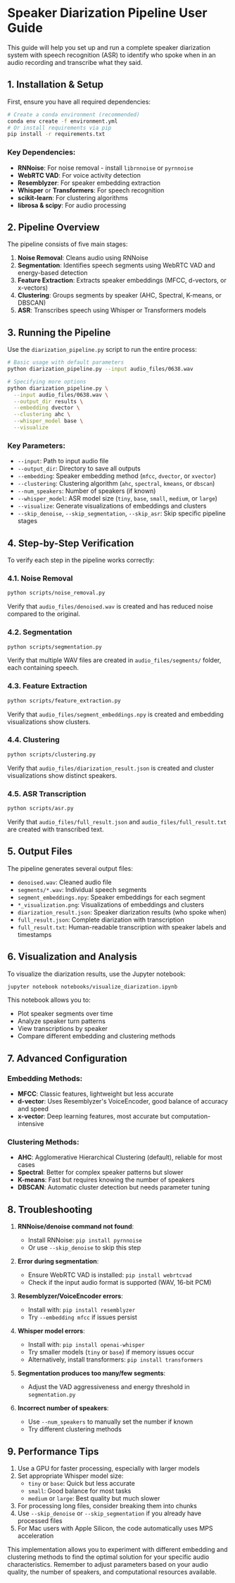 # Speaker Diarization Pipeline User Guide

This guide will help you set up and run a complete speaker diarization system with speech recognition (ASR) to identify who spoke when in an audio recording and transcribe what they said.

## 1. Installation & Setup

First, ensure you have all required dependencies:

```bash
# Create a conda environment (recommended)
conda env create -f environment.yml
# Or install requirements via pip
pip install -r requirements.txt
```

### Key Dependencies:

- **RNNoise**: For noise removal - install `librnnoise` or `pyrnnoise`
- **WebRTC VAD**: For voice activity detection
- **Resemblyzer**: For speaker embedding extraction
- **Whisper** or **Transformers**: For speech recognition
- **scikit-learn**: For clustering algorithms
- **librosa & scipy**: For audio processing

## 2. Pipeline Overview

The pipeline consists of five main stages:

1. **Noise Removal**: Cleans audio using RNNoise
2. **Segmentation**: Identifies speech segments using WebRTC VAD and energy-based detection
3. **Feature Extraction**: Extracts speaker embeddings (MFCC, d-vectors, or x-vectors)
4. **Clustering**: Groups segments by speaker (AHC, Spectral, K-means, or DBSCAN)
5. **ASR**: Transcribes speech using Whisper or Transformers models

## 3. Running the Pipeline

Use the `diarization_pipeline.py` script to run the entire process:

```bash
# Basic usage with default parameters
python diarization_pipeline.py --input audio_files/0638.wav

# Specifying more options
python diarization_pipeline.py \
  --input audio_files/0638.wav \
  --output_dir results \
  --embedding dvector \
  --clustering ahc \
  --whisper_model base \
  --visualize
```

### Key Parameters:

- `--input`: Path to input audio file
- `--output_dir`: Directory to save all outputs
- `--embedding`: Speaker embedding method (`mfcc`, `dvector`, or `xvector`)
- `--clustering`: Clustering algorithm (`ahc`, `spectral`, `kmeans`, or `dbscan`)
- `--num_speakers`: Number of speakers (if known)
- `--whisper_model`: ASR model size (`tiny`, `base`, `small`, `medium`, or `large`)
- `--visualize`: Generate visualizations of embeddings and clusters
- `--skip_denoise`, `--skip_segmentation`, `--skip_asr`: Skip specific pipeline stages

## 4. Step-by-Step Verification

To verify each step in the pipeline works correctly:

### 4.1. Noise Removal

```bash
python scripts/noise_removal.py
```

Verify that `audio_files/denoised.wav` is created and has reduced noise compared to the original.

### 4.2. Segmentation

```bash
python scripts/segmentation.py
```

Verify that multiple WAV files are created in `audio_files/segments/` folder, each containing speech.

### 4.3. Feature Extraction

```bash
python scripts/feature_extraction.py
```

Verify that `audio_files/segment_embeddings.npy` is created and embedding visualizations show clusters.

### 4.4. Clustering

```bash
python scripts/clustering.py
```

Verify that `audio_files/diarization_result.json` is created and cluster visualizations show distinct speakers.

### 4.5. ASR Transcription

```bash
python scripts/asr.py
```

Verify that `audio_files/full_result.json` and `audio_files/full_result.txt` are created with transcribed text.

## 5. Output Files

The pipeline generates several output files:

- `denoised.wav`: Cleaned audio file
- `segments/*.wav`: Individual speech segments
- `segment_embeddings.npy`: Speaker embeddings for each segment
- `*_visualization.png`: Visualizations of embeddings and clusters
- `diarization_result.json`: Speaker diarization results (who spoke when)
- `full_result.json`: Complete diarization with transcription
- `full_result.txt`: Human-readable transcription with speaker labels and timestamps

## 6. Visualization and Analysis

To visualize the diarization results, use the Jupyter notebook:

```bash
jupyter notebook notebooks/visualize_diarization.ipynb
```

This notebook allows you to:
- Plot speaker segments over time
- Analyze speaker turn patterns
- View transcriptions by speaker
- Compare different embedding and clustering methods

## 7. Advanced Configuration

### Embedding Methods:

- **MFCC**: Classic features, lightweight but less accurate
- **d-vector**: Uses Resemblyzer's VoiceEncoder, good balance of accuracy and speed
- **x-vector**: Deep learning features, most accurate but computation-intensive

### Clustering Methods:

- **AHC**: Agglomerative Hierarchical Clustering (default), reliable for most cases
- **Spectral**: Better for complex speaker patterns but slower
- **K-means**: Fast but requires knowing the number of speakers
- **DBSCAN**: Automatic cluster detection but needs parameter tuning

## 8. Troubleshooting

1. **RNNoise/denoise command not found**: 
   - Install RNNoise: `pip install pyrnnoise`
   - Or use `--skip_denoise` to skip this step

2. **Error during segmentation**:
   - Ensure WebRTC VAD is installed: `pip install webrtcvad`
   - Check if the input audio format is supported (WAV, 16-bit PCM)

3. **Resemblyzer/VoiceEncoder errors**:
   - Install with: `pip install resemblyzer`
   - Try `--embedding mfcc` if issues persist

4. **Whisper model errors**:
   - Install with: `pip install openai-whisper`
   - Try smaller models (`tiny` or `base`) if memory issues occur
   - Alternatively, install transformers: `pip install transformers`

5. **Segmentation produces too many/few segments**:
   - Adjust the VAD aggressiveness and energy threshold in `segmentation.py`

6. **Incorrect number of speakers**:
   - Use `--num_speakers` to manually set the number if known
   - Try different clustering methods

## 9. Performance Tips

1. Use a GPU for faster processing, especially with larger models
2. Set appropriate Whisper model size:
   - `tiny` or `base`: Quick but less accurate
   - `small`: Good balance for most tasks
   - `medium` or `large`: Best quality but much slower
3. For processing long files, consider breaking them into chunks
4. Use `--skip_denoise` or `--skip_segmentation` if you already have processed files
5. For Mac users with Apple Silicon, the code automatically uses MPS acceleration

This implementation allows you to experiment with different embedding and clustering methods to find the optimal solution for your specific audio characteristics. Remember to adjust parameters based on your audio quality, the number of speakers, and computational resources available.